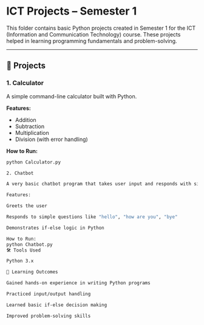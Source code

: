 # ICT Projects – Semester 1

This folder contains basic Python projects created in Semester 1 for the ICT (Information and Communication Technology) course. These projects helped in learning programming fundamentals and problem-solving.

---

## 📂 Projects

### 1. Calculator
A simple command-line calculator built with Python.

**Features:**
- Addition  
- Subtraction  
- Multiplication  
- Division (with error handling)  

**How to Run:**
```bash
python Calculator.py

2. Chatbot

A very basic chatbot program that takes user input and responds with simple predefined answers.

Features:

Greets the user

Responds to simple questions like "hello", "how are you", "bye"

Demonstrates if-else logic in Python

How to Run:
python Chatbot.py
🛠️ Tools Used

Python 3.x

🎯 Learning Outcomes

Gained hands-on experience in writing Python programs

Practiced input/output handling

Learned basic if-else decision making

Improved problem-solving skills
